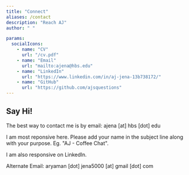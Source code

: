 ```yaml
---
title: "Connect"
aliases: /contact
description: "Reach AJ"
author: " "

params:
  socialIcons:
    - name: "CV"
      url: "/cv.pdf"
    - name: "Email"
      url: "mailto:ajena@hbs.edu"
    - name: "LinkedIn"
      url: "https://www.linkedin.com/in/aj-jena-13b738172/"
    - name: "GitHub"
      url: "https://github.com/ajsquestions"
---
```

## Say Hi!

The best way to contact me is by email:
ajena [at] hbs [dot] edu

I am most reponsive here.
Please add your name in the subject line along with your purpose. Eg. "AJ - Coffee Chat".

I am also responsive on LinkedIn.

Alternate Email:
aryaman [dot] jena5000  [at] gmail [dot] com
